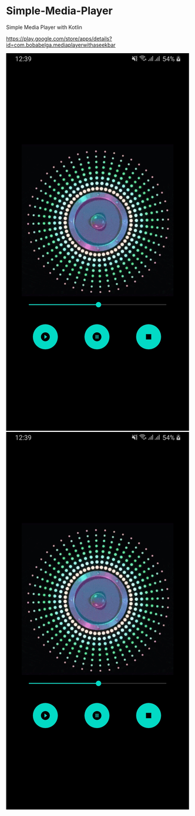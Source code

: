 # Simple-Media-Player
Simple Media Player with Kotlin

https://play.google.com/store/apps/details?id=com.bobabelga.mediaplayerwithaseekbar

![Screen](https://github.com/bobabelga/Simple-Media-Player/blob/master/Screenshot_20200822-123922_Media%20Player%20with%20a%20Seek%20Bar.jpg)
![Screen](https://github.com/bobabelga/Simple-Media-Player/blob/master/Screenshot_20200822-123922_Media%20Player%20with%20a%20Seek%20Bar.jpg)
